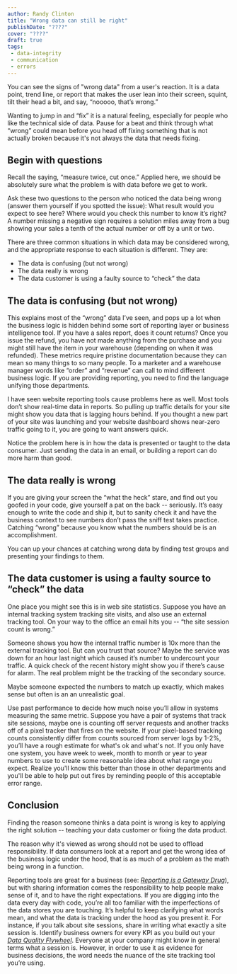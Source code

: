 ```yaml
---
author: Randy Clinton
title: "Wrong data can still be right"
publishDate: "????"
cover: "????"
draft: true
tags:
 - data-integrity
 - communication
 - errors
---
```

You can see the signs of "wrong data" from a user's reaction. It is a data point, trend line, or report that makes the user lean into their screen, squint, tilt their head a bit, and say, “nooooo, that’s wrong.”  

Wanting to jump in and “fix” it is a natural feeling, especially for people who like the technical side of data. Pause for a beat and think through what “wrong” could mean before you head off fixing something that is not actually broken because it's not always the data that needs fixing.
<!--more-->

## Begin with questions
Recall the saying, “measure twice, cut once.” Applied here, we should be absolutely sure what the problem is with data before we get to work.

Ask these two questions to the person who noticed the data being wrong (answer them yourself if you spotted the issue): What result would you expect to see here? Where would you check this number to know it’s right? A number missing a negative sign requires a solution miles away from a bug showing your sales a tenth of the actual number or off by a unit or two.

There are three common situations in which data may be considered wrong, and the appropriate response to each situation is different. They are:

<ul>
<li> The data is confusing (but not wrong)
<li> The data really is wrong
<li> The data customer is using a faulty source to “check” the data
</ul>


## The data is confusing (but not wrong)
This explains most of the “wrong” data I’ve seen, and pops up a lot when the business logic is hidden behind some sort of reporting layer or business intelligence tool. If you have a sales report, does it count returns? Once you issue the refund, you have not made anything from the purchase and you might still have the item in your warehouse (depending on when it was refunded). These metrics require pristine documentation because they can mean so many things to so many people. To a marketer and a warehouse manager words like “order” and “revenue” can call to mind different business logic. If you are providing reporting, you need to find the language unifying those departments.

I have seen website reporting tools cause problems here as well. Most tools don’t show real-time data in reports. So pulling up traffic details for your site might show you data that is lagging hours behind. If you thought a new part of your site was launching and your website dashboard shows near-zero traffic going to it, you are going to want answers quick.

Notice the problem here is in how the data is presented or taught to the data consumer. Just sending the data in an email, or building a report can do more harm than good.

## The data really is wrong
If you are giving your screen the “what the heck” stare, and find out you goofed in your code, give yourself a pat on the back -- seriously. It’s easy enough to write the code and ship it, but to sanity check it and have the business context to see numbers don’t pass the sniff test takes practice. Catching “wrong” because you know what the numbers should be is an accomplishment.

You can up your chances at catching wrong data by finding test groups and presenting your findings to them.

## The data customer is using a faulty source to “check” the data
One place you might see this is in web site statistics. Suppose you have an internal tracking system tracking site visits, and also use an external tracking tool. On your way to the office an email hits you -- “the site session count is wrong.”

Someone shows you how the internal traffic number is 10x more than the external tracking tool. But can you trust that source? Maybe the service was down for an hour last night which caused it’s number to undercount your traffic. A quick check of the recent history might show you if there’s cause for alarm. The real problem might be the tracking of the secondary source.

Maybe someone expected the numbers to match up exactly, which makes sense but often is an an unrealistic goal. 

Use past performance to decide how much noise you’ll allow in systems measuring the same metric. Suppose you have a pair of systems that track site sessions, maybe one is counting off server requests and another tracks off of a pixel tracker that fires on the website. If your pixel-based tracking counts consistently differ from counts sourced from server logs by 1-2%, you’ll have a rough estimate for what's ok and what's not. If you only have one system, you have week to week, month to month or year to year numbers to use to create some reasonable idea about what range you expect. Realize you'll know this better than those in other departments and you'll be able to help put out fires by reminding people of this acceptable error range.

## Conclusion

Finding the reason someone thinks a data point is wrong is key to applying the right solution -- teaching your data customer or fixing the data product.

The reason why it's viewed as wrong should not be used to offload responsibility. If data consumers look at a report and get the wrong idea of the business logic under the hood, that is as much of a problem as the math being wrong in a function.

Reporting tools are great for a business (see: [_Reporting is a Gateway Drug_](https://www.locallyoptimistic.com/post/reporting-is-a-gateway-drug/)), but with sharing information comes the responsibility to help people make sense of it, and to have the right expectations. If you are digging into the data every day with code, you’re all too familiar with the imperfections of the data stores you are touching. It’s helpful to keep clarifying what words mean, and what the data is tracking under the hood as you present it. For instance, if you talk about site sessions, share in writing what exactly a site session is. Identify business owners for every KPI as you build out your [_Data Quality Flywheel_](https://www.locallyoptimistic.com/post/data-dies-in-darkness/). Everyone at your company might know in general terms what a session is. However, in order to use it as evidence for business decisions, the word needs the nuance of the site tracking tool you’re using.
